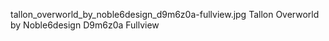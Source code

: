 tallon_overworld_by_noble6design_d9m6z0a-fullview.jpg Tallon Overworld by Noble6design D9m6z0a Fullview
